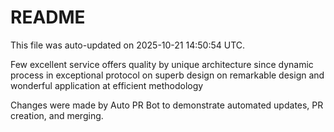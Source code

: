 # README

This file was auto-updated on 2025-10-21 14:50:54 UTC.

Few excellent service offers quality by unique architecture since dynamic process in exceptional protocol on superb design on remarkable design and wonderful application at efficient methodology

Changes were made by Auto PR Bot to demonstrate automated updates, PR creation, and merging.
